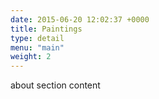 ```yaml
---
date: 2015-06-20 12:02:37 +0000
title: Paintings
type: detail
menu: "main"
weight: 2
---
```

about
section
content